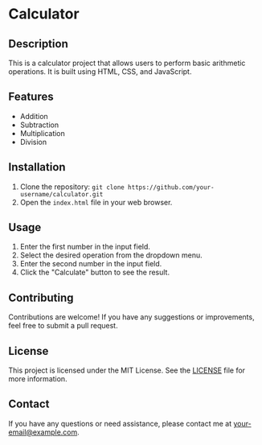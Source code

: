 # Calculator

## Description

This is a calculator project that allows users to perform basic arithmetic operations. It is built using HTML, CSS, and JavaScript.

## Features

- Addition
- Subtraction
- Multiplication
- Division

## Installation

1. Clone the repository: `git clone https://github.com/your-username/calculator.git`
2. Open the `index.html` file in your web browser.

## Usage

1. Enter the first number in the input field.
2. Select the desired operation from the dropdown menu.
3. Enter the second number in the input field.
4. Click the "Calculate" button to see the result.

## Contributing

Contributions are welcome! If you have any suggestions or improvements, feel free to submit a pull request.

## License

This project is licensed under the MIT License. See the [LICENSE](LICENSE) file for more information.

## Contact

If you have any questions or need assistance, please contact me at [your-email@example.com](mailto:your-email@example.com).
